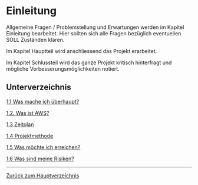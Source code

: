 # Einleitung

Allgemeine Fragen / Problemstellung und Erwartungen werden im Kapitel Einleitung bearbeitet.
Hier sollten sich alle Fragen bezüglich eventuellen SOLL Zuständen klären.

Im Kapitel Hauptteil wird anschliessend das Projekt erarbeitet.

Im Kapitel Schlussteil wird das ganze Projekt kritisch hinterfragt und mögliche Verbesserungsmöglichkeiten notiert.

## Unterverzeichnis

[1.1 Was mache ich überhaupt?](./projektidee.md)

[1.2. Was ist AWS?](./was_ist_aws.md)

[1.3 Zeitplan](./zeitplan.md)

[1.4 Projektmethode](./projektmethode.md)

[1.5 Was möchte ich erreichen?](./ziele.md)

[1.6 Was sind meine Risiken?](./risiken.md)

-----

[Zurück zum Hauptverzeichnis](../README.md)
